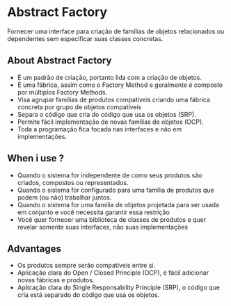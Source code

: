 # Abstract Factory

Fornecer uma interface para criação de famílias de objetos relacionados ou dependentes sem especificar suas classes concretas.

## About Abstract Factory

- É um padrão de criação, portanto lida com a criação de objetos.
- É uma fábrica, assim como o Factory Method e geralmente é composto por múltiplos Factory Methods.
- Visa agrupar famílias de produtos compatíveis criando uma fábrica concreta por grupo de objetos compatíveis
- Separa o código que cria do código que usa os objetos (SRP).
- Permite fácil implementação de novas famílias de objetos (OCP).
- Toda a programação fica focada nas interfaces e não em implementações.

## When i use ?

- Quando o sistema for independente de como seus produtos são criados, compostos ou representados.
- Quando o sistema for configurado para uma família de produtos que podem (ou não) trabalhar juntos.
- Quando o sistema for uma família de objetos projetada para ser usada em conjunto e você necessita garantir essa restrição
- Você quer fornecer uma biblioteca de classes de produtos e quer revelar somente suas interfaces, não suas implementações

## Advantages

- Os produtos sempre serão compatíveis entre si.
- Aplicação clara do Open / Closed Principle (OCP), é fácil adicionar novas fábricas e produtos.
- Aplicação clara do Single Responsability Principle (SRP), o código que cria está separado do código que usa os objetos.

